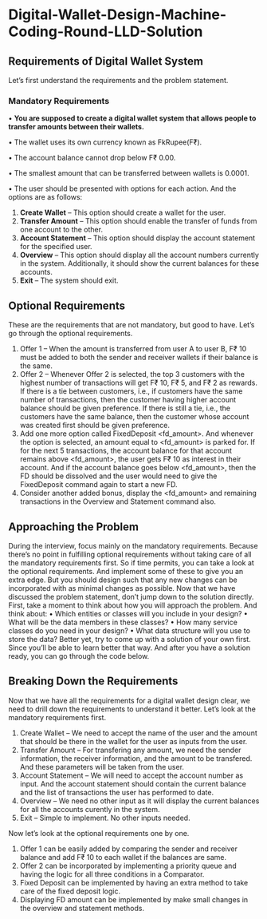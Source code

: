 # Digital-Wallet-Design-Machine-Coding-Round-LLD-Solution

## Requirements of Digital Wallet System

Let’s first understand the requirements and the problem statement.
### Mandatory Requirements
•	**You are supposed to create a digital wallet system that allows people to transfer amounts between their wallets.**

•	The wallet uses its own currency known as FkRupee(F₹).

•	The account balance cannot drop below F₹ 0.00.

•	The smallest amount that can be transferred between wallets is 0.0001.

•	The user should be presented with options for each action. And the options are as follows:

1.	**Create Wallet** – This option should create a wallet for the user.
2.	**Transfer Amount** – This option should enable the transfer of funds from one account to the other.
3.	**Account Statement** – This option should display the account statement for the specified user.
4.	**Overview** – This option should display all the account numbers currently in the system. Additionally, it should show the current balances for these accounts.
5.	**Exit** – The system should exit.
## Optional Requirements
These are the requirements that are not mandatory, but good to have. Let’s go through the optional requirements.
1.	Offer 1 – When the amount is transferred from user A to user B, F₹ 10 must be added to both the sender and receiver wallets if their balance is the same.
2.	Offer 2 – Whenever Offer 2 is selected, the top 3 customers with the highest number of transactions will get F₹ 10, F₹ 5, and F₹ 2 as rewards. If there is a tie between customers, i.e., if customers have the same number of transactions, then the customer having higher account balance should be given preference. If there is still a tie, i.e., the customers have the same balance, then the customer whose account was created first should be given preference.
3.	Add one more option called FixedDeposit <fd_amount>. And whenever the option is selected, an amount equal to <fd_amount> is parked for. If for the next 5 transactions, the account balance for that account remains above <fd_amount>, the user gets F₹ 10 as interest in their account. And if the account balance goes below <fd_amount>, then the FD should be dissolved and the user would need to give the FixedDeposit command again to start a new FD.
4.	Consider another added bonus, display the <fd_amount> and remaining transactions in the Overview and Statement command also.
## Approaching the Problem
During the interview, focus mainly on the mandatory requirements. Because there’s no point in fulfilling optional requirements without taking care of all the mandatory requirements first. So if time permits, you can take a look at the optional requirements. And implement some of these to give you an extra edge. But you should design such that any new changes can be incorporated with as minimal changes as possible.
Now that we have discussed the problem statement, don’t jump down to the solution directly. First, take a moment to think about how you will approach the problem. And think about:
•	Which entities or classes will you include in your design?
•	What will be the data members in these classes?
•	How many service classes do you need in your design?
•	What data structure will you use to store the data?
Better yet, try to come up with a solution of your own first. Since you’ll be able to learn better that way. And after you have a solution ready, you can go through the code below.
## Breaking Down the Requirements
Now that we have all the requirements for a digital wallet design clear, we need to drill down the requirements to understand it better.
Let’s look at the mandatory requirements first.
1.	Create Wallet – We need to accept the name of the user and the amount that should be there in the wallet for the user as inputs from the user.
2.	Transfer Amount – For transfering any amount, we need the sender information, the receiver information, and the amount to be transfered. And these parameters will be taken from the user.
3.	Account Statement – We will need to accept the account number as input. And the account statement should contain the current balance and the list of transactions the user has performed to date.
4.	Overview – We need no other input as it will display the current balances for all the accounts curently in the system.
5.	Exit – Simple to implement. No other inputs needed.
   
Now let’s look at the optional requirements one by one.
1.	Offer 1 can be easily added by comparing the sender and receiver balance and add F₹ 10 to each wallet if the balances are same.
2.	Offer 2 can be incorporated by implementing a priority queue and having the logic for all three conditions in a Comparator.
3.	Fixed Deposit can be implemented by having an extra method to take care of the fixed deposit logic.
4.	Displaying FD amount can be implemented by make small changes in the overview and statement methods.

